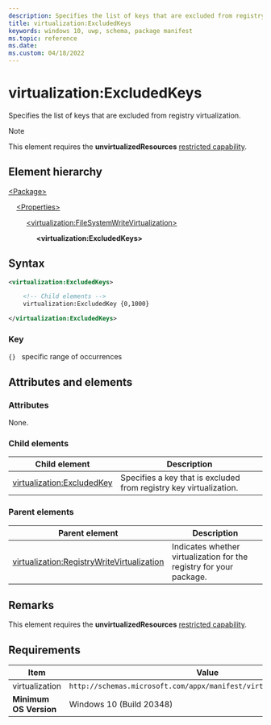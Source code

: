 ```yaml
---
description: Specifies the list of keys that are excluded from registry virtualization.
title: virtualization:ExcludedKeys
keywords: windows 10, uwp, schema, package manifest
ms.topic: reference
ms.date: 
ms.custom: 04/18/2022
---
```


# virtualization:ExcludedKeys

Specifies the list of keys that are excluded from registry virtualization.

> [!NOTE]
> This element requires the  **unvirtualizedResources** [restricted capability](/windows/uwp/packaging/app-capability-declarations#restricted-capabilities).

## Element hierarchy

[\<Package\>](element-package.md)

&nbsp;&nbsp;&nbsp;&nbsp;[\<Properties\>](element-properties.md)

&nbsp;&nbsp;&nbsp;&nbsp; &nbsp;&nbsp;&nbsp;&nbsp;[\<virtualization:FileSystemWriteVirtualization\>](element-virtualization-filesystemwritevirtualization.md)

&nbsp;&nbsp;&nbsp;&nbsp; &nbsp;&nbsp;&nbsp;&nbsp; &nbsp;&nbsp;&nbsp;&nbsp;**\<virtualization:ExcludedKeys\>**

## Syntax

``` xml
<virtualization:ExcludedKeys>

    <!-- Child elements -->
    virtualization:ExcludedKey {0,1000}

</virtualization:ExcludedKeys>
```

### Key

`{}`   specific range of occurrences

## Attributes and elements

### Attributes

None.

### Child elements

| Child element | Description |
|-|-|
| [virtualization:ExcludedKey](element-virtualization-excludedkey.md) | Specifies a key that is excluded from registry key virtualization. |

### Parent elements

| Parent element | Description |
|-|-|
| [virtualization:RegistryWriteVirtualization](element-virtualization-registrywritevirtualization.md) | Indicates whether virtualization for the registry for your package.  |

## Remarks

This element requires the **unvirtualizedResources** [restricted capability](/windows/uwp/packaging/app-capability-declarations#restricted-capabilities).

## Requirements

| Item | Value |
|--|--|
| virtualization | `http://schemas.microsoft.com/appx/manifest/virtualization/windows10` |
| **Minimum OS Version** | Windows 10 (Build 20348) |
